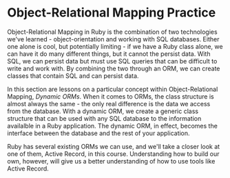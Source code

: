 # Object-Relational Mapping Practice

Object-Relational Mapping in Ruby is the combination
of two technologies we've learned - object-orientation
and working with SQL databases. Either one alone is cool,
but potentially limiting - if we have a Ruby class alone,
we can have it do many different things, but it cannot
the persist data. With SQL, we can persist data but must
use SQL queries that can be difficult to write and work
with. By combining the two through an ORM, we can create
classes that contain SQL and can persist data. 

In this section are lessons on a particular concept within
Object-Relational Mapping, _Dynamic ORMs_. When it comes to
ORMs, the class structure is almost always the same - the
only real difference is the data we access from the database.
With a dynamic ORM, we create a generic class structure that
can be used with any SQL database to the information availalble
in a Ruby application. The dynamic ORM, in effect, becomes
the interface between the database and the rest of your 
application.

Ruby has several existing ORMs we can use, and we'll take a
closer look at one of them, Active Record, in this course.
Understanding how to build our own, however, will give us
a better understanding of how to use tools like Active 
Record.

